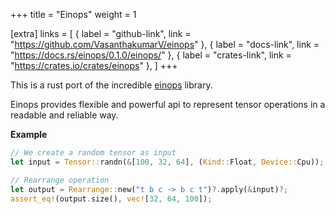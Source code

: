 +++
title = "Einops"
weight = 1

[extra]
links = [
	{ label = "github-link", link = "https://github.com/VasanthakumarV/einops" },
	{ label = "docs-link", link = "https://docs.rs/einops/0.1.0/einops/" },
	{ label = "crates-link", link = "https://crates.io/crates/einops" },
]
+++

This is a rust port of the incredible [einops](https://github.com/arogozhnikov/einops) library.

Einops provides flexible and powerful api to represent tensor operations in a readable and reliable way.

__Example__

```rust
// We create a random tensor as input
let input = Tensor::randn(&[100, 32, 64], (Kind::Float, Device::Cpu));

// Rearrange operation
let output = Rearrange::new("t b c -> b c t")?.apply(&input)?;
assert_eq!(output.size(), vec![32, 64, 100]);
```
